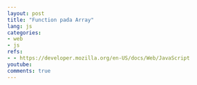 ```yaml
---
layout: post
title: "Function pada Array"
lang: js
categories:
- web
- js
refs: 
- - https://developer.mozilla.org/en-US/docs/Web/JavaScript
youtube: 
comments: true
---
```


